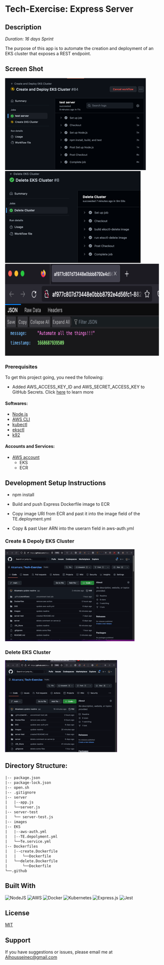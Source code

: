 # Tech-Exercise: Express Server

## Description

_Duration: 16 days Sprint_

The purpose of this app is to automate the creation and deployment of an EKS cluster that exposes a REST endpoint. 

## Screen Shot
<img src='https://github.com/Alcamara/Tech-Exercise/blob/main/images/Screen%20Shot%202022-11-17%20at%206.14.28%20AM.png' height='300'>
<img src='https://github.com/Alcamara/Tech-Exercise/blob/main/images/Screen%20Shot%202022-11-17%20at%205.38.39%20AM.png' height='300'>
<img src='https://github.com/Alcamara/Tech-Exercise/blob/main/images/Screen%20Shot%202022-11-17%20at%206.26.16%20AM.png' height='300'>

### Prerequisites

To get this project going, you need the following:
- Added AWS_ACCESS_KEY_ID and AWS_SECRET_ACCESS_KEY to GitHub Secrets. Click [here](https://github.com/Azure/actions-workflow-samples/blob/master/assets/create-secrets-for-GitHub-workflows.md) to learn more

#### Softwares:

- [Node.js](https://nodejs.org/en/)
- [AWS CLI](https://aws.amazon.com/cli/)
- [kubectl](https://kubernetes.io/docs/tasks/tools/)
- [eksctl](https://github.com/weaveworks/eksctl)
- [k92](https://k9scli.io/topics/install/)

#### Accounts and Services:
- [AWS account](https://aws.amazon.com/free/)
    - EKS
    - ECR

## Development Setup Instructions

- npm install

- Build and push Express Dockerfile image to ECR

- Copy image URI from ECR and past it into the image field of the TE.deployment.yml

- Copy & past User ARN into the userarn field in aws-auth.yml 


### Create & Depoly EKS Cluster
<img src='https://github.com/Alcamara/Tech-Exercise/blob/main/images/Create%26Deploy-cluster.gif' height='300'>

### Delete EKS Cluster
<img src='https://github.com/Alcamara/Tech-Exercise/blob/main/images/Delete_EKS_Cluster.gif' height='300'>

## Directory Structure:
```
|-- package.json
|-- package-lock.json
|-- open.sh
|-- .gitignore
|-- server
|   |--app.js
|   └──server.js
|-- server-test
|   └── server-test.js
|-- images
|-- EKS
|   |--aws-auth.yml
|   |--TE.depolyment.yml
|   └──Te.service.yml
|-- Dockerfiles
|   |--create.Dockerfile
|   |   └──Dockerfile
|   └──delete.Dockerfile
|       └──Dockerfile
└──.github
```

## Built With

![NodeJS](https://img.shields.io/badge/node.js-6DA55F?style=for-the-badge&logo=node.js&logoColor=white)
![AWS](https://img.shields.io/badge/Amazon_AWS-FF9900?style=for-the-badge&logo=amazonaws&logoColor=white)
![Docker](https://img.shields.io/badge/docker-%230db7ed.svg?style=for-the-badge&logo=docker&logoColor=white)
![Kubernetes](https://img.shields.io/badge/kubernetes-%23326ce5.svg?style=for-the-badge&logo=kubernetes&logoColor=white)
![Express.js](https://img.shields.io/badge/express.js-%23404d59.svg?style=for-the-badge&logo=express&logoColor=%2361DAFB)
![Jest](https://img.shields.io/badge/-jest-%23C21325?style=for-the-badge&logo=jest&logoColor=white)

## License
[MIT](https://choosealicense.com/licenses/mit/)

## Support
If you have suggestions or issues, please email me at Alhousseinec@gmail.com
